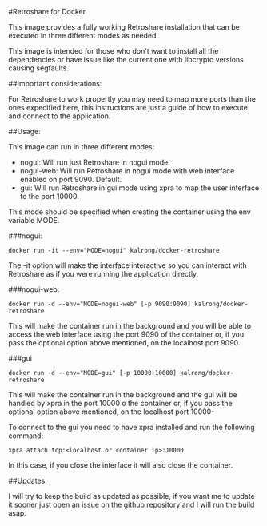 #Retroshare for Docker

This image provides a fully working Retroshare installation that can be executed in three different modes as needed.

This image is intended for those who don't want to install all the dependencies or have issue like the current one with libcrypto versions causing segfaults.

##Important considerations:

For Retroshare to work propertly you may need to map more ports than the ones expecified here, this instructions are just a guide of how to execute and connect to the application.

##Usage:

This image can run in three different modes:

* nogui: Will run just Retroshare in nogui mode.
* nogui-web: Will run Retroshare in nogui mode with web interface enabled on port 9090. Default.
* gui: Will run Retroshare in gui mode using xpra to map the user interface to the port 10000.

This mode should be specified when creating the container using the env variable MODE.

###nogui:

```
docker run -it --env="MODE=nogui" kalrong/docker-retroshare
```

The -it option will make the interface interactive so you can interact with Retroshare as if you were running the application directly.

###nogui-web:

```
docker run -d --env="MODE=nogui-web" [-p 9090:9090] kalrong/docker-retroshare
```

This will make the container run in the background and you will be able to access the web interface using the port 9090 of the container or, if you pass the optional option above mentioned, on the localhost port 9090.

###gui

```
docker run -d --env="MODE=gui" [-p 10000:10000] kalrong/docker-retroshare
```

This will make the container run in the background and the gui will be handled by xpra in the port 10000 o the container or, if you pass the optional option above mentioned, on the localhost port 10000-

To connect to the gui you need to have xpra installed and run the following command:

```
xpra attach tcp:<localhost or container ip>:10000
```

In this case, if you close the interface it will also close the container.

##Updates:

I will try to keep the build as updated as possible, if you want me to update it sooner just open an issue on the github repository and I will run the build asap.
